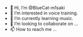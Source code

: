 - 👋 Hi, I’m @BlueCat-m1saki
- 👀 I’m interested in voice training.
- 🌱 I’m currently learning music.
- 💞️ I’m looking to collaborate on ...
- 📫 How to reach me ...

<!---
BlueCat-m1saki/BlueCat-m1saki is a ✨ special ✨ repository because its `README.md` (this file) appears on your GitHub profile.
You can click the Preview link to take a look at your changes.
--->
